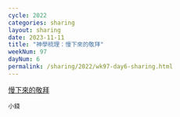 ```yaml
---
cycle: 2022
categories: sharing
layout: sharing
date: 2023-11-11
title: "神學梳理：慢下來的敬拜"
weekNum: 97
dayNum: 6
permalink: /sharing/2022/wk97-day6-sharing.html
---
```


[慢下來的敬拜](https://eccseattle.github.io/media/sharing/2022/wk097/2023-11-11-bin.m4a)

`小錢`